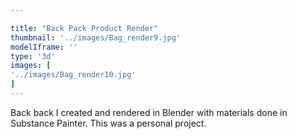 ```yaml
---

title: "Back Pack Product Render"
thumbnail: '../images/Bag_render9.jpg'
modelIframe: ''
type: '3d'
images: [
'../images/Bag_render10.jpg'
]
---
```


Back back I created and rendered in Blender with
materials done in Substance Painter.
This was a personal project.
